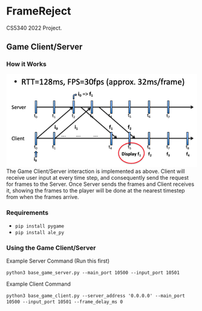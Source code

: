 # FrameReject
CS5340 2022 Project.

## Game Client/Server
### How it Works
![Game Loop](./imgs/game_loop.png)
The Game Client/Server interaction is implemented as above. Client will receive user input at every time step, and consequently send the request for frames to the Server. Once Server sends the frames and Client receives it, showing the frames to the player will be done at the nearest timestep from when the frames arrive.

### Requirements
- `pip install pygame`
- `pip install ale_py`

### Using the Game Client/Server
Example Server Command (Run this first)
```
python3 base_game_server.py --main_port 10500 --input_port 10501
```

Example Client Command
```
python3 base_game_client.py --server_address '0.0.0.0' --main_port 10500 --input_port 10501 --frame_delay_ms 0
```
